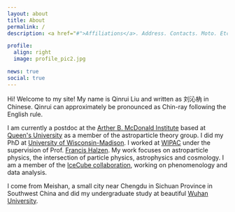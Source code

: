 ```yaml
---
layout: about
title: About
permalink: /
description: <a href="#">Affiliations</a>. Address. Contacts. Moto. Etc.

profile:
  align: right
  image: profile_pic2.jpg

news: true
social: true
---
```


Hi! Welcome to my site! My name is Qinrui Liu and written as 刘沁枘 in Chinese. Qinrui can approximately be pronounced as Chin-ray following the English rule. 

I am currently a postdoc at the [Arther B. McDonald Institute](https://mcdonaldinstitute.ca) based at [Queen's University](https://www.queensu.ca/physics/home) as a member of the astroparticle theory group. I did my PhD at [University of Wisconsin-Madison](http://www.physics.wisc.edu). I worked at [WIPAC](https://wipac.wisc.edu) under the supervision of Prof. [Francis Halzen](https://wipac.wisc.edu/people/faculty/francis-halzen). My work focuses on astroparticle physics, the intersection of particle physics, astrophysics and cosmology. I am a member of the [IceCube collaboration](https://icecube.wisc.edu), working on phenomenology and data analysis.   

I come from Meishan, a small city near Chengdu in Sichuan Province in Southwest China and did my undergraduate study at beautiful [Wuhan University](https://en.whu.edu.cn).


<!-- You can put a picture in, too. The code is already in, just name your picture `prof_pic.jpg` and put it in the `img/` folder.-->

<!-- Put your address / P.O. box / other info right below your picture. You can also disable any these elements by editing `profile` property of the YAML header of your `_pages/about.md`. Edit `_bibliography/papers.bib` and Jekyll will render your [publications page](/al-folio/publications/) automatically.-->

<!-- Link to your social media connections, too. This theme is set up to use [Font Awesome icons](http://fortawesome.github.io/Font-Awesome/){:target="\_blank"} and [Academicons](https://jpswalsh.github.io/academicons/){:target="\_blank"}, like the ones below. Add your Facebook, Twitter, LinkedIn, Google Scholar, or just disable all of them.-->
